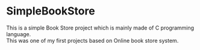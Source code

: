 # SimpleBookStore
This is a simple Book Store project which is mainly made of C programming language.<br>This was one of my first projects based on Online book store system.
